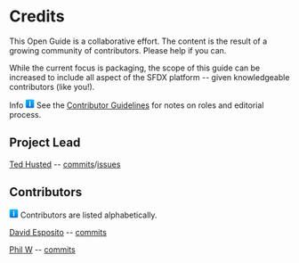 # Credits

This Open Guide is a collaborative effort. The content is the result of a growing community of contributors. Please help if you can. 

While the current focus is packaging, the scope of this guide can be increased to include all aspect of the SFDX platform -- given knowledgeable contributors (like you!). 

Info ![(info)](info-16px.png) See the [Contributor Guidelines](CONTRIBUTOR_GUIDELINES.md) for notes on roles and editorial process.

## Project Lead

[Ted Husted](https://github.com/tedhusted) -- [commits](https://github.com/DreamOps/og-sfdx/commits?author=TedHusted)/[issues](https://github.com/DreamOps/og-sfdx/issues?q=author%3ATedHusted)

## Contributors

![(info)](info-16px.png) Contributors are listed alphabetically.

[David Esposito](https://github.com/daveespo) -- [commits](https://github.com/DreamOps/og-sfdx/commit/24cfa714fac19d542f9ab4384e2a8f14d67db7d8)

[Phil W](https://github.com/sirephil) -- [commits](https://github.com/DreamOps/og-sfdx/commit/24cfa714fac19d542f9ab4384e2a8f14d67db7d8)

